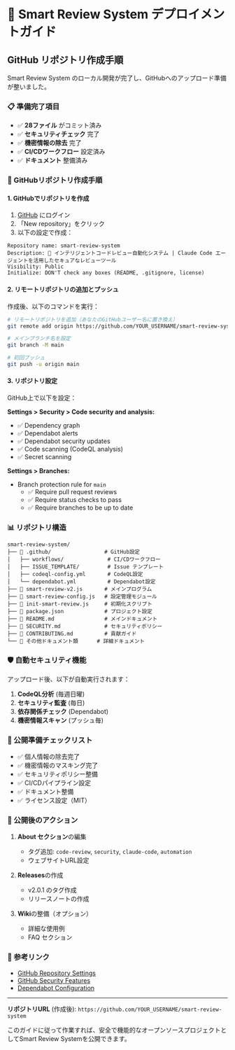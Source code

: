 # 🚀 Smart Review System デプロイメントガイド

## GitHub リポジトリ作成手順

Smart Review System のローカル開発が完了し、GitHubへのアップロード準備が整いました。

### 📋 準備完了項目

- ✅ **28ファイル** がコミット済み
- ✅ **セキュリティチェック** 完了
- ✅ **機密情報の除去** 完了
- ✅ **CI/CDワークフロー** 設定済み
- ✅ **ドキュメント** 整備済み

### 🔧 GitHubリポジトリ作成手順

#### 1. GitHubでリポジトリを作成

1. [GitHub](https://github.com) にログイン
2. 「New repository」をクリック
3. 以下の設定で作成：

```
Repository name: smart-review-system
Description: 🤖 インテリジェントコードレビュー自動化システム | Claude Code エージェントを活用したセキュアなレビューツール
Visibility: Public
Initialize: DON'T check any boxes (README, .gitignore, license)
```

#### 2. リモートリポジトリの追加とプッシュ

作成後、以下のコマンドを実行：

```bash
# リモートリポジトリを追加（あなたのGitHubユーザー名に置き換え）
git remote add origin https://github.com/YOUR_USERNAME/smart-review-system.git

# メインブランチ名を設定
git branch -M main

# 初回プッシュ
git push -u origin main
```

#### 3. リポジトリ設定

GitHub上で以下を設定：

**Settings > Security > Code security and analysis:**
- ✅ Dependency graph
- ✅ Dependabot alerts  
- ✅ Dependabot security updates
- ✅ Code scanning (CodeQL analysis)
- ✅ Secret scanning

**Settings > Branches:**
- Branch protection rule for `main`
  - ✅ Require pull request reviews
  - ✅ Require status checks to pass
  - ✅ Require branches to be up to date

### 📊 リポジトリ構造

```
smart-review-system/
├── 📁 .github/                 # GitHub設定
│   ├── workflows/              # CI/CDワークフロー
│   ├── ISSUE_TEMPLATE/         # Issue テンプレート
│   ├── codeql-config.yml       # CodeQL設定
│   └── dependabot.yml          # Dependabot設定
├── 📄 smart-review-v2.js       # メインプログラム
├── 📄 smart-review-config.js   # 設定管理モジュール
├── 📄 init-smart-review.js     # 初期化スクリプト
├── 📄 package.json             # プロジェクト設定
├── 📄 README.md                # メインドキュメント
├── 📄 SECURITY.md              # セキュリティポリシー
├── 📄 CONTRIBUTING.md          # 貢献ガイド
└── 📄 その他ドキュメント類      # 詳細ドキュメント
```

### 🛡️ 自動セキュリティ機能

アップロード後、以下が自動実行されます：

1. **CodeQL分析** (毎週日曜)
2. **セキュリティ監査** (毎日)
3. **依存関係チェック** (Dependabot)
4. **機密情報スキャン** (プッシュ毎)

### 📢 公開準備チェックリスト

- ✅ 個人情報の除去完了
- ✅ 機密情報のマスキング完了
- ✅ セキュリティポリシー整備
- ✅ CI/CDパイプライン設定
- ✅ ドキュメント整備
- ✅ ライセンス設定（MIT）

### 🎯 公開後のアクション

1. **About セクション**の編集
   - タグ追加: `code-review`, `security`, `claude-code`, `automation`
   - ウェブサイトURL設定

2. **Releases**の作成
   - v2.0.1 のタグ作成
   - リリースノートの作成

3. **Wiki**の整備（オプション）
   - 詳細な使用例
   - FAQ セクション

### 🔗 参考リンク

- [GitHub Repository Settings](https://docs.github.com/en/repositories/managing-your-repositorys-settings-and-features)
- [GitHub Security Features](https://docs.github.com/en/code-security)
- [Dependabot Configuration](https://docs.github.com/en/code-security/dependabot)

---

**リポジトリURL** (作成後): `https://github.com/YOUR_USERNAME/smart-review-system`

このガイドに従って作業すれば、安全で機能的なオープンソースプロジェクトとしてSmart Review Systemを公開できます。